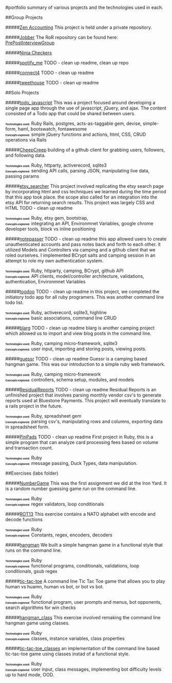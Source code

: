 #portfolio
summary of various projects and the technologies used in each.

##Group Projects

#####[Zen Accounting](http://development.bholben-zen.divshot.io/)
This project is held under a private repository.

#####[Jobber](http://development.bholben-jobber.divshot.io/#/signin)
The RoR repository can be found here: [PrePostInterviewGroup](https://github.com/PrePostInterviewGroup/PrePostInterviewGroup)

#####[Ninja Checkers](https://github.com/brossetti1/Checkers_RB)

#####[spotify_me](https://github.com/brossetti1/spotify_me)
TODO - clean up readme, clean up repo

#####[connect4](https://github.com/brossetti1?tab=repositories)
TODO - clean up readme

#####[tweethouse](https://github.com/brossetti1/tweethouse)
TODO - clean up readme




##Solo Projects


#####[todo_javascript](https://github.com/brossetti1/todo_javascript)
This was a project focused around developing a single page app through the use of javascript, jQuery, and ajax. The content consisted of a Todo app that could be shared between users. 

<span style="font-size: 8px"><strong>Technologies used:</strong></span> Ruby Rails, postgres, acts-as-taggable gem, devise, simple-form, haml, bootswatch, fontawesome<br>
<span style="font-size: 8px"><strong>Concepts explored:</strong></span> simple jQuery functions and actions, html, CSS, CRUD operations via Rails


#####[CheepCreep](https://github.com/brossetti1/CheepCreep)
building of a github client for grabbing users, followers, and following data. 

<span style="font-size: 8px"><strong>Technologies used:</strong></span> Ruby, httparty, activerecord, sqlite3 <br>
<span style="font-size: 8px"><strong>Concepts explored:</strong></span> sending API calls, parsing JSON, manipulating live data, passing params


#####[etsy_searcher](https://github.com/brossetti1/etsy_searcher)
This project involved replicating the etsy search page by incorporating html and css techniques we learned during the time period that this app took place. the scope also called for an integration into the etsy API for returning search results. This project was largely CSS and HTML
TODO - clean up readme


<span style="font-size: 8px"><strong>Technologies used:</strong></span> Ruby, etsy gem, bootstrap, <br>
<span style="font-size: 8px"><strong>Concepts explored:</strong></span> integrating an API, Environmnet Variables, google chrome developer tools, block vs inline positioning


#####[notepasser](https://github.com/brossetti1/notepasser)
TODO - clean up readme
this app allowed users to create unauthenticated accounts and pass notes back and forth to each other. it utilized Models and Controllers via camping and a github client that we roled ourselves. I implemented BCrypt salts and camping session in an attempt to role my own authentication system.

<span style="font-size: 8px"><strong>Technologies used:</strong></span> Ruby, httparty, camping, BCrypt, github API <br>
<span style="font-size: 8px"><strong>Concepts explored:</strong></span> API clients, model/controller architecture, validations, authentication, Environmnet Variables


#####[toodoo](https://github.com/brossetti1/toodoo)
TODO - clean up readme
in this project, we completed the initiatory todo app for all ruby programers. This was another command line todo list.


<span style="font-size: 8px"><strong>Technologies used:</strong></span> Ruby, activerecord, sqlite3, highline <br>
<span style="font-size: 8px"><strong>Concepts explored:</strong></span> basic associations, command line CRUD


#####[blarg](https://github.com/brossetti1/blarg)
TODO - clean up readme
blarg is another camping project which allowed us to import and view blog posts in the command line.

<span style="font-size: 8px"><strong>Technologies used:</strong></span> Ruby, camping micro-framework, sqlite3 <br>
<span style="font-size: 8px"><strong>Concepts explored:</strong></span> user input, importing and storing posts, viewing posts.


#####[guessr](https://github.com/brossetti1/guessr)
TODO - clean up readme
Guessr is a camping based hangman game. This was our introduction to a simple ruby web framework. 

<span style="font-size: 8px"><strong>Technologies used:</strong></span> Ruby, camping micro-framework <br>
<span style="font-size: 8px"><strong>Concepts explored:</strong></span> controllers, schema setup, modules, and models


#####[ResidualReports](https://github.com/brossetti1/ResidualReports)
TODO - clean up readme
Residual Reports is an unfinished project that involves parsing monthly vendor csv's to generate reports used at Bluestone Payments. This project will eventually translate to a rails project in the future.

<span style="font-size: 8px"><strong>Technologies used:</strong></span> Ruby, spreadsheet gem <br>
<span style="font-size: 8px"><strong>Concepts explored:</strong></span> parsing csv's, manipulating rows and columns, exporting data in spreadsheet form.


#####[PinPads](https://github.com/brossetti1/PinPads)
TODO - clean up readme
First project in Ruby, this is a simple program that can analyze card processing fees based on volume and transaction count. 

<span style="font-size: 8px"><strong>Technologies used:</strong></span> Ruby <br>
<span style="font-size: 8px"><strong>Concepts explored:</strong></span> message passing, Duck Types, data manipulation.


##Exercises (labs folder)

#####[NumberGame](https://github.com/brossetti1/labs/tree/master/01-05/complete)
This was the first assignment we did at the Iron Yard. It is a random number guessing game run on the command line.

<span style="font-size: 8px"><strong>Technologies used:</strong></span> Ruby <br>
<span style="font-size: 8px"><strong>Concepts explored:</strong></span> regex validators, loop conditionals


#####[ROT13](https://github.com/brossetti1/labs/tree/master/01-06)
This exercise contains a NATO alphabet with encode and decode functions

<span style="font-size: 8px"><strong>Technologies used:</strong></span> Ruby <br>
<span style="font-size: 8px"><strong>Concepts explored:</strong></span> Constants, regex, encoders, decoders


#####[hangman](https://github.com/brossetti1/labs/tree/master/01-07)
We built a simple hangman game in a functional style that runs on the command line.

<span style="font-size: 8px"><strong>Technologies used:</strong></span> Ruby <br>
<span style="font-size: 8px"><strong>Concepts explored:</strong></span> functional programs, conditionals, validations, loop conditionals, gsub regex


#####[tic-tac-toe](https://github.com/brossetti1/labs/tree/master/01-08)
A command line Tic Tac Toe game that allows you to play human vs huamn, human vs bot, or bot vs bot.

<span style="font-size: 8px"><strong>Technologies used:</strong></span> Ruby <br>
<span style="font-size: 8px"><strong>Concepts explored:</strong></span> functional program, user prompts and menus, bot opponents, search algorithms for win checks


#####[hangman_class](https://github.com/brossetti1/labs/tree/master/01-13)
This exercise involved remaking the command line hangman game using classes.

<span style="font-size: 8px"><strong>Technologies used:</strong></span> Ruby <br>
<span style="font-size: 8px"><strong>Concepts explored:</strong></span> classes, instance variables, class properties


#####[tic-tac-toe_classes](https://github.com/brossetti1/labs/tree/master/01-15)
an implementation of the command line based tic-tac-toe game using classes instad of a functional style. 

<span style="font-size: 8px"><strong>Technologies used:</strong></span> Ruby <br>
<span style="font-size: 8px"><strong>Concepts explored:</strong></span> user input, class messages, implementing bot difficulty levels up to hard mode, OOD.